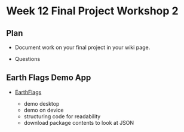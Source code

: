 # Week 12 Final Project Workshop 2

## Plan

- Document work on your final project in your wiki page.

- Questions

## Earth Flags Demo App

- [EarthFlags](https://github.com/molab-itp/99-Flag-Flow/tree/main/EarthFlags)

  - demo desktop
  - demo on device
  - structuring code for readability
  - download package contents to look at JSON

<!-- ### ARGeoTracking demo apps

- [tracking_geographic_locations_in_ar](https://developer.apple.com/documentation/arkit/argeoanchor)

  - Track specific geographic areas of interest and render them in an AR experience
  - [sample code](https://developer.apple.com/documentation/arkit/content_anchors/tracking_geographic_locations_in_ar)
  -

- [ARKit+CoreLocation](https://cocoapods.org/pods/ARCL)

  - Combines the high accuracy of AR with the scale of GPS data
  - [github](https://github.com/ProjectDent/arkit-corelocation)
  -

### Other tech

- ViewControllers

- cocoapods

- xcworkspace -->
